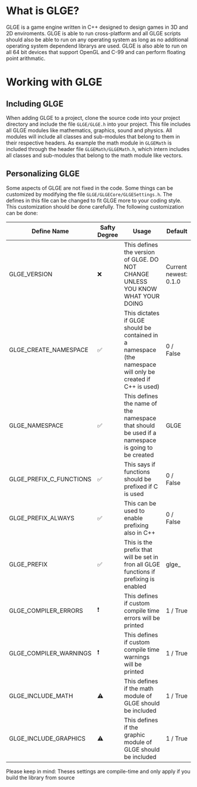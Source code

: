 # What is GLGE?
GLGE is a game engine written in C++ designed to design games in 3D and 2D enviroments. GLGE is able to run cross-platform and all GLGE scripts should also be able to run on any operating system as long as no additional operating system dependend librarys are used. GLGE is also able to run on all 64 bit devices that support OpenGL and C-99 and can perform floating point arithmatic. 

# Working with GLGE
## Including GLGE
When adding GLGE to a project, clone the source code into your project directory and include the file `GLGE/GLGE.h` into your project. This file includes all GLGE modules like mathematics, graphics, sound and physics. All modules will include all classes and sub-modules that belong to them in their respective headers. As example the math module in `GLGEMath` is included through the header file `GLGEMath/GLGEMath.h`, which intern includes all classes and sub-modules that belong to the math module like vectors. 

## Personalizing GLGE
Some aspects of GLGE are not fixed in the code. Some things can be customized by modifying the file `GLGE/GLGECore/GLGESettings.h`. The defines in this file can be changed to fit GLGE more to your coding style. This customization should be done carefully. The following customization can be done:

| Define Name | Safty Degree | Usage | Default |
|-------------|--------------|-------|---------|
| GLGE_VERSION | :x: | This defines the version of GLGE. DO NOT CHANGE UNLESS YOU KNOW WHAT YOUR DOING | Current newest: 0.1.0 |
| GLGE_CREATE_NAMESPACE | :white_check_mark: | This dictates if GLGE should be contained in a namespace (the namespace will only be created if C++ is used) | 0 / False |
| GLGE_NAMESPACE | :white_check_mark: | This defines the name of the namespace that should be used if a namespace is going to be created | GLGE |
| GLGE_PREFIX_C_FUNCTIONS | :white_check_mark: | This says if functions should be prefixed if C is used | 0 / False |
| GLGE_PREFIX_ALWAYS | :white_check_mark: | This can be used to enable prefixing also in C++ | 0 / False |
| GLGE_PREFIX | :white_check_mark: | This is the prefix that will be set in fron all GLGE functions if prefixing is enabled | glge_ | 
| GLGE_COMPILER_ERRORS | :exclamation: | This defines if custom compile time errors will be printed | 1 / True |
| GLGE_COMPILER_WARNINGS | :exclamation: | This defines if custom compile time warnings will be printed | 1 / True |
| GLGE_INCLUDE_MATH | :warning: | This defines if the math module of GLGE should be included | 1 / True |
| GLGE_INCLUDE_GRAPHICS | :warning: | This defines if the graphic module of GLGE should be included | 1 / True |

Please keep in mind: Theses settings are compile-time and only apply if you build the library from source